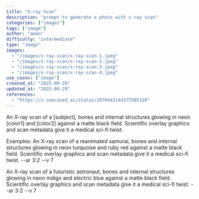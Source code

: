```yaml
---
title: "X-ray Scan"
description: "prompt to generate a photo with x-ray scan"
categories: ["images"]
tags: ["image"]
author: "aman"
difficulty: "intermediate"
type: "image"
images: 
  - "/images/x-ray-scan/x-ray-scan-1.jpeg"
  - "/images/x-ray-scan/x-ray-scan-2.jpeg"
  - "/images/x-ray-scan/x-ray-scan-3.jpeg"
  - "/images/x-ray-scan/x-ray-scan-4.jpeg"
use_cases: ["image"]
created_at: "2025-09-29"
updated_at: "2025-09-29"
references: 
  - "https://x.com/azed_ai/status/1970443144375505320"
---
```


An X-ray scan of a [subject], bones and internal structures glowing in neon [color1] and [color2] against a matte black field. Scientific overlay graphics and scan metadata give it a medical sci-fi twist.

Examples:
An X-ray scan of a reanimated samurai, bones and internal structures glowing in neon turquoise and ruby red against a matte black field. Scientific overlay graphics and scan metadata give it a medical sci-fi twist. --ar 3:2 --v 7

An X-ray scan of a futuristic astronaut, bones and internal structures glowing in neon indigo and electric blue against a matte black field. Scientific overlay graphics and scan metadata give it a medical sci-fi twist. --ar 3:2 --v 7